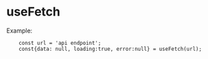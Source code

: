 # useFetch

Example:
```
    const url = 'api endpoint';
    const{data: null, loading:true, error:null} = useFetch(url);
```